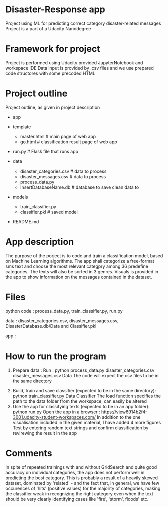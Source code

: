 # Disaster-Response app 
Project using ML for predicting correct category disaster-related messages 
Project is a part of a Udacity Nanodegree

# Framework for project
Project is performed using Udacity provided JupyterNotebook and workspace IDE
Data input is provided by .csv files and we use prepared code structores with some precoded HTML 

# Project outline 
Project outline, as given in project description

- app
 - template
    - master.html  # main page of web app
    - go.html  # classification result page of web app
  - run.py  # Flask file that runs app

- data
  - disaster_categories.csv  # data to process 
  - disaster_messages.csv  # data to process
  - process_data.py
  - InsertDatabaseName.db   # database to save clean data to

- models
  - train_classifier.py
  - classifier.pkl  # saved model 

- README.md

# App description
The purpose of the porject is to code and train a classification model, based on Machine Learning algorithms.
The app shall categorize a free-format sms text and choose the most relevant categpry among 36 predefine categories.
The texts will also be sorted in 3 genres. 
Visuals is provided in the app to show information on the messages contained in the dataset.

# Files
python code : process_data.py, train_classifier.py, run.py

data : disaster_categories.csv, disaster_messages.csv, DisasterDatabase.db/Data and Classifier.pkl

app :
  

# How to run the program
1. Prepare data : Run : python process_data.py disaster_categories.csv disaster_messages.csv Data
   The code will expect the csv files to be in the same directory 
2) Build, train and save classifier (expected to be in the same directory): python train_classifier.py Data Classifier
   The load function specifies the path to the data folder from the workspace, can easily be altered 
3) Use the app for classifying texts (expected to be in an app folder): python run.py
   Open the app in a browser : https://view6914b2f4-3001.udacity-student-workspaces.com/
   In addition to the one visualisation included in the given material, I have added 4 more figures
   Test by entering random text strings and confirm classification by revirewing the result in the app

# Comments
In spite of repeated trainings with and without GridSearch and quite good accuracy on individual categories, the app does not perform well in predicting the best category. This is probably a result of a heavily skewed dataset, dominated by 'related' - and the fact that, in general, we have few occurences of 'hits' (positive values) for the majority of categories, making the classifier weak in recognizing the right category even when the text should be very clearly identifying cases like 'fire', 'storm', floods' etc.    
